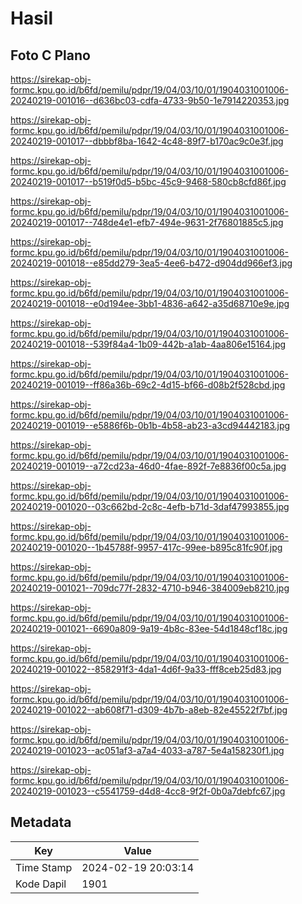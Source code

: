 # Hasil

## Foto C Plano

https://sirekap-obj-formc.kpu.go.id/b6fd/pemilu/pdpr/19/04/03/10/01/1904031001006-20240219-001016--d636bc03-cdfa-4733-9b50-1e7914220353.jpg

https://sirekap-obj-formc.kpu.go.id/b6fd/pemilu/pdpr/19/04/03/10/01/1904031001006-20240219-001017--dbbbf8ba-1642-4c48-89f7-b170ac9c0e3f.jpg

https://sirekap-obj-formc.kpu.go.id/b6fd/pemilu/pdpr/19/04/03/10/01/1904031001006-20240219-001017--b519f0d5-b5bc-45c9-9468-580cb8cfd86f.jpg

https://sirekap-obj-formc.kpu.go.id/b6fd/pemilu/pdpr/19/04/03/10/01/1904031001006-20240219-001017--748de4e1-efb7-494e-9631-2f76801885c5.jpg

https://sirekap-obj-formc.kpu.go.id/b6fd/pemilu/pdpr/19/04/03/10/01/1904031001006-20240219-001018--e85dd279-3ea5-4ee6-b472-d904dd966ef3.jpg

https://sirekap-obj-formc.kpu.go.id/b6fd/pemilu/pdpr/19/04/03/10/01/1904031001006-20240219-001018--e0d194ee-3bb1-4836-a642-a35d68710e9e.jpg

https://sirekap-obj-formc.kpu.go.id/b6fd/pemilu/pdpr/19/04/03/10/01/1904031001006-20240219-001018--539f84a4-1b09-442b-a1ab-4aa806e15164.jpg

https://sirekap-obj-formc.kpu.go.id/b6fd/pemilu/pdpr/19/04/03/10/01/1904031001006-20240219-001019--ff86a36b-69c2-4d15-bf66-d08b2f528cbd.jpg

https://sirekap-obj-formc.kpu.go.id/b6fd/pemilu/pdpr/19/04/03/10/01/1904031001006-20240219-001019--e5886f6b-0b1b-4b58-ab23-a3cd94442183.jpg

https://sirekap-obj-formc.kpu.go.id/b6fd/pemilu/pdpr/19/04/03/10/01/1904031001006-20240219-001019--a72cd23a-46d0-4fae-892f-7e8836f00c5a.jpg

https://sirekap-obj-formc.kpu.go.id/b6fd/pemilu/pdpr/19/04/03/10/01/1904031001006-20240219-001020--03c662bd-2c8c-4efb-b71d-3daf47993855.jpg

https://sirekap-obj-formc.kpu.go.id/b6fd/pemilu/pdpr/19/04/03/10/01/1904031001006-20240219-001020--1b45788f-9957-417c-99ee-b895c81fc90f.jpg

https://sirekap-obj-formc.kpu.go.id/b6fd/pemilu/pdpr/19/04/03/10/01/1904031001006-20240219-001021--709dc77f-2832-4710-b946-384009eb8210.jpg

https://sirekap-obj-formc.kpu.go.id/b6fd/pemilu/pdpr/19/04/03/10/01/1904031001006-20240219-001021--6690a809-9a19-4b8c-83ee-54d1848cf18c.jpg

https://sirekap-obj-formc.kpu.go.id/b6fd/pemilu/pdpr/19/04/03/10/01/1904031001006-20240219-001022--858291f3-4da1-4d6f-9a33-fff8ceb25d83.jpg

https://sirekap-obj-formc.kpu.go.id/b6fd/pemilu/pdpr/19/04/03/10/01/1904031001006-20240219-001022--ab608f71-d309-4b7b-a8eb-82e45522f7bf.jpg

https://sirekap-obj-formc.kpu.go.id/b6fd/pemilu/pdpr/19/04/03/10/01/1904031001006-20240219-001023--ac051af3-a7a4-4033-a787-5e4a158230f1.jpg

https://sirekap-obj-formc.kpu.go.id/b6fd/pemilu/pdpr/19/04/03/10/01/1904031001006-20240219-001023--c5541759-d4d8-4cc8-9f2f-0b0a7debfc67.jpg


## Metadata

| Key        | Value               |
| ---------- | ------------------- |
| Time Stamp | 2024-02-19 20:03:14 |
| Kode Dapil | 1901                |



